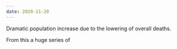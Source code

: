 ```yaml
---
date: 2020-11-20
---
```

Dramatic population increase due to the lowering of overall deaths.

From this a huge series of 